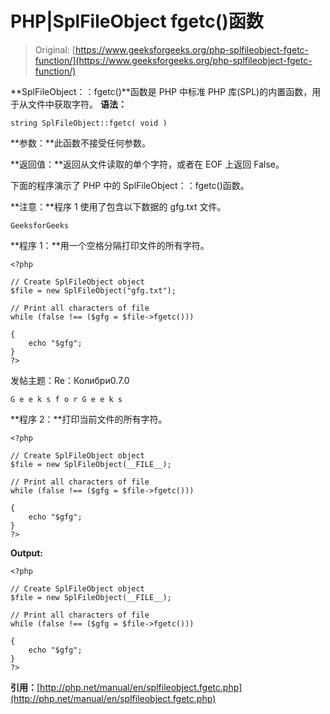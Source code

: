# PHP|SplFileObject fgetc()函数

> Original: [https://www.geeksforgeeks.org/php-splfileobject-fgetc-function/](https://www.geeksforgeeks.org/php-splfileobject-fgetc-function/)

**SplFileObject：：fgetc()**函数是 PHP 中标准 PHP 库(SPL)的内置函数，用于从文件中获取字符。
**语法：**

```
string SplFileObject::fgetc( void )
```

**参数：**此函数不接受任何参数。

**返回值：**返回从文件读取的单个字符，或者在 EOF 上返回 False。

下面的程序演示了 PHP 中的 SplFileObject：：fgetc()函数。

**注意：**程序 1 使用了包含以下数据的 gfg.txt 文件。

```
GeeksforGeeks
```

**程序 1：**用一个空格分隔打印文件的所有字符。

```
<?php

// Create SplFileObject object
$file = new SplFileObject("gfg.txt");

// Print all characters of file 
while (false !== ($gfg = $file->fgetc()))

{
    echo "$gfg";
}
?>
```

发帖主题：Re：Колибри0.7.0

```
G e e k s f o r G e e k s

```

**程序 2：**打印当前文件的所有字符。

```
<?php

// Create SplFileObject object
$file = new SplFileObject(__FILE__);

// Print all characters of file 
while (false !== ($gfg = $file->fgetc()))

{
    echo "$gfg";
}
?>
```

**Output:**

```
<?php

// Create SplFileObject object
$file = new SplFileObject(__FILE__);

// Print all characters of file 
while (false !== ($gfg = $file->fgetc()))

{
    echo "$gfg";
}
?>

```

**引用：**[http://php.net/manual/en/splfileobject.fgetc.php](http://php.net/manual/en/splfileobject.fgetc.php)